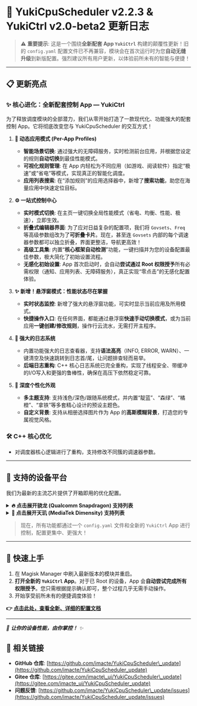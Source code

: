 # 🚀 YukiCpuScheduler v2.2.3 & YukiCtrl v2.0-beta2 更新日志

> ⚠️ **重要提示**: 这是一个围绕**全新配套 App `YukiCtrl`** 构建的颠覆性更新！旧的 `config.yaml` 配置文件已不再兼容，模块会在首次运行时为您**自动无缝升级**到新版配置。强烈建议所有用户更新，以体验前所未有的智能与便捷！

-----

## 📋 更新亮点

### ✨ **核心进化：全新配套控制 App — YukiCtrl**

为了释放调度模块的全部潜力，我们从零开始打造了一款现代化、功能强大的配套控制 App。它将彻底改变您与 YukiCpuScheduler 的交互方式！

1.  **🚀 动态应用模式 (Per-App Profiles)**

      * **智能场景切换**: 通过强大的无障碍服务，实时检测前台应用，并根据您设定的规则**自动切换**到最佳性能模式。
      * **可视化规则管理**: 在 App 内轻松为不同应用（如游戏、阅读软件）指定“极速”或“省电”等模式，实现真正的智能化调度。
      * **应用列表搜索**: 在“添加规则”的应用选择器中，新增了**搜索功能**，助您在海量应用中快速定位目标。

2.  **⚙️ 一站式控制中心**

      * **实时模式切换**: 在主页一键切换全局性能模式（省电、均衡、性能、极速），立即生效。
      * **折叠式编辑器界面**: 为了应对日益复杂的配置项，我们将 `Govsets`、`Freq` 等高级参数组改为了**可折叠卡片**。现在，甚至连 `Govsets` 内部的每个调速器参数都可以独立折叠，界面更整洁，导航更高效！
      * **高级工具集**: 内置“**核心框架自动检测**”功能，一键扫描并为您的设备配置最佳参数，极大简化了初始设置流程。
      * **无感化初始设置**: App 首次启动时，会自动**尝试通过 Root 权限授予**所有必需权限（通知、应用列表、无障碍服务），真正实现“零点击”的无感化配置体验。

3.  **✨ 新增！悬浮窗模式：性能状态尽在掌握**

      * **实时状态监控**: 新增了强大的悬浮窗功能，可实时显示当前应用及所用模式。
      * **快捷操作入口**: 在任何界面，都能通过悬浮窗**快速手动切换模式**，或为当前应用**一键创建/修改规则**，操作行云流水，无需打开主程序。

4.  **📄 强大的日志系统**

      * 内置功能强大的日志查看器，支持**语法高亮**（INFO, ERROR, WARN）、一键清空及快速跳转到日志首/尾，让问题排查轻而易举。
      * **后端日志重构**: C++ 核心日志系统已完全重构，实现了线程安全、带缓冲的I/O写入和更强的鲁棒性，确保在高压下依然稳定可靠。

5.  **🎨 深度个性化外观**

      * **多主题支持**: 支持浅色/深色/跟随系统模式，并内置“靛蓝”、“森绿”、“橘橙”、“拿铁”等多套精心设计的预设主题色。
      * **自定义背景**: 支持从相册选择图片作为 App 的**高斯模糊背景**，打造您的专属视觉风格。

### 🛠️ **C++ 核心优化**

  * 对调度器核心逻辑进行了重构，支持修改不同簇的调速器参数。

-----

## 📱 支持的设备平台

我们为最新的主流芯片提供了开箱即用的优化配置。

<details>
<summary><b>🔥 点击展开骁龙 (Qualcomm Snapdragon) 支持列表</b></summary>

| 处理器型号 | 主配置文件 |
|---|---|
| 骁龙 8 至尊版 | ✅ |
| 骁龙 8 Gen 3 (sm8650) | ✅ |
| 骁龙 8 Gen 2 (sm8550) | ✅ |
| 骁龙 8+ Gen 1 (sm8475) | ✅ |
| 骁龙 8 Gen 1 (sm8450) | ✅ |
| 骁龙 888 (sm8350) | ✅ |
| 骁龙 870 (sm8250-ac) | ✅ |
| 骁龙 855 (sm8150) | ✅ |
| 骁龙 7+ Gen 2 (sm7475) | ✅ |

</details>

<details>
<summary><b>💎 点击展开天玑 (MediaTek Dimensity) 支持列表</b></summary>

| 处理器型号 | 主配置文件 |
|---|---|
| 天玑 9300 (mt6989) | ✅ |
| 天玑 9200+ (mt6985z) | ✅ |
| 天玑 9200 (mt6985) | ✅ |
| 天玑 9000+ (mt6983z) | ✅ |
| 天玑 9000 (mt6983) | ✅ |
| 天玑 8100 (mt6895) | ✅ |
| 天玑 1100 (mt6891) | ✅ |
| 天玑 6080 (mt6080) | ✅ |

</details>

> 现在，所有功能都通过一个 `config.yaml` 文件和全新的 `YukiCtrl` App 进行控制，配置更集中、更强大！

-----

## 📖 快速上手

1.  在 Magisk Manager 中刷入最新版本的模块并重启。
2.  **打开全新的 `YukiCtrl` App**。对于已 Root 的设备，App 会**自动尝试完成所有权限授予**。您只需根据提示确认即可，整个过程几乎无需手动操作。
3.  开始享受前所未有的便捷调度体验！

**👉 [点击此处，查看全新、详细的配置文档](https://github.com/imacte/YukiCpuScheduler_update#readme)**

-----

*🌟 **让你的设备性能，由你掌控！** ✨*

## 🔗 相关链接

  - **GitHub 仓库**: [https://github.com/imacte/YukiCpuScheduler\_update](https://github.com/imacte/YukiCpuScheduler_update)
  - **Gitee 仓库**: [https://gitee.com/imacte\_ui/YukiCpuScheduler\_update](https://gitee.com/imacte_ui/YukiCpuScheduler_update)
  - **问题反馈**: [https://github.com/imacte/YukiCpuScheduler\_update/issues](https://github.com/imacte/YukiCpuScheduler_update/issues)